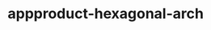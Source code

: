  # appproduct-hexagonal-arch                 
            
         
                   
   
      
     
       
   
 
 
